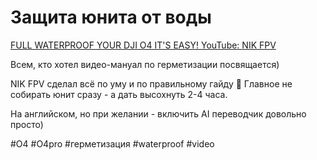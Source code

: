 # Защита юнита от воды

[FULL WATERPROOF YOUR DJI O4 IT'S EASY! YouTube: NIK FPV](https://www.youtube.com/watch?v=cbkPW-sSnXY)

Всем, кто хотел видео-мануал по герметизации посвящается)

NIK FPV сделал всё по уму и по правильному гайду 🙂 Главное не собирать юнит сразу - а дать высохнуть 2-4 часа. 

На английском, но при желании - включить AI переводчик довольно просто) 

 #O4 #O4pro #герметизация #waterproof #video
